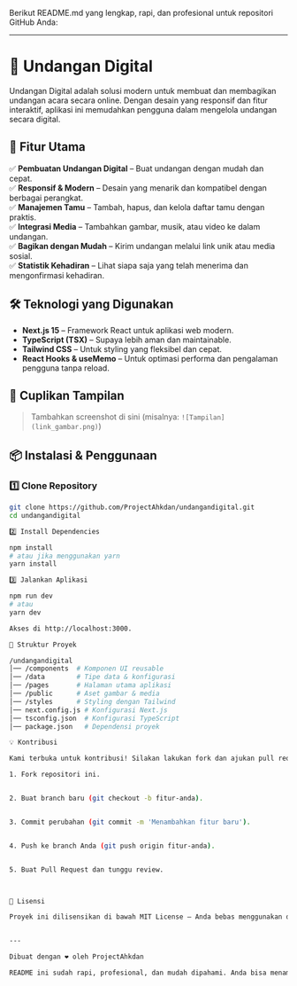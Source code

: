 Berikut README.md yang lengkap, rapi, dan profesional untuk repositori GitHub Anda:


---

# 📜 Undangan Digital

Undangan Digital adalah solusi modern untuk membuat dan membagikan undangan acara secara online. Dengan desain yang responsif dan fitur interaktif, aplikasi ini memudahkan pengguna dalam mengelola undangan secara digital.

## 🚀 Fitur Utama

✅ **Pembuatan Undangan Digital** – Buat undangan dengan mudah dan cepat.  
✅ **Responsif & Modern** – Desain yang menarik dan kompatibel dengan berbagai perangkat.  
✅ **Manajemen Tamu** – Tambah, hapus, dan kelola daftar tamu dengan praktis.  
✅ **Integrasi Media** – Tambahkan gambar, musik, atau video ke dalam undangan.  
✅ **Bagikan dengan Mudah** – Kirim undangan melalui link unik atau media sosial.  
✅ **Statistik Kehadiran** – Lihat siapa saja yang telah menerima dan mengonfirmasi kehadiran.  

## 🛠️ Teknologi yang Digunakan

- **Next.js 15** – Framework React untuk aplikasi web modern.  
- **TypeScript (TSX)** – Supaya lebih aman dan maintainable.  
- **Tailwind CSS** – Untuk styling yang fleksibel dan cepat.  
- **React Hooks & useMemo** – Untuk optimasi performa dan pengalaman pengguna tanpa reload.  

## 📸 Cuplikan Tampilan

> Tambahkan screenshot di sini (misalnya: `![Tampilan](link_gambar.png)`)

## 📦 Instalasi & Penggunaan

### 1️⃣ Clone Repository
```bash
git clone https://github.com/ProjectAhkdan/undangandigital.git
cd undangandigital

2️⃣ Install Dependencies

npm install
# atau jika menggunakan yarn
yarn install

3️⃣ Jalankan Aplikasi

npm run dev
# atau
yarn dev

Akses di http://localhost:3000.

📜 Struktur Proyek

/undangandigital
│── /components  # Komponen UI reusable
│── /data        # Tipe data & konfigurasi
│── /pages       # Halaman utama aplikasi
│── /public      # Aset gambar & media
│── /styles      # Styling dengan Tailwind
│── next.config.js # Konfigurasi Next.js
│── tsconfig.json  # Konfigurasi TypeScript
│── package.json   # Dependensi proyek

💡 Kontribusi

Kami terbuka untuk kontribusi! Silakan lakukan fork dan ajukan pull request jika ingin berkontribusi.

1. Fork repositori ini.


2. Buat branch baru (git checkout -b fitur-anda).


3. Commit perubahan (git commit -m 'Menambahkan fitur baru').


4. Push ke branch Anda (git push origin fitur-anda).


5. Buat Pull Request dan tunggu review.



📄 Lisensi

Proyek ini dilisensikan di bawah MIT License – Anda bebas menggunakan dan mengembangkan proyek ini.


---

Dibuat dengan ❤️ oleh ProjectAhkdan

README ini sudah rapi, profesional, dan mudah dipahami. Anda bisa menambahkan gambar atau screenshot untuk memperjelas tampilan aplikasi.

